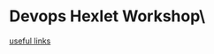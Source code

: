 # Devops Hexlet Workshop\
[useful links](https://gist.github.com/mokevnin/02f84fa9d35aad2c8277b3dede147155)
